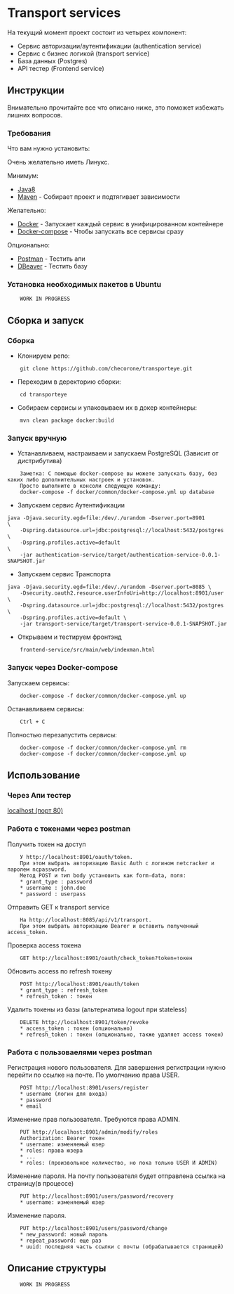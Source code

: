 # Transport services 

На текущий момент проект состоит из четырех компонент:
* Сервис авторизации/аутентификации (authentication service)
* Сервис с бизнес логикой (transport service)
* База данных (Postgres)
* API тестер (Frontend service)

## Инструкции

Внимательно прочитайте все что описано ниже, это поможет избежать лишних вопросов.

### Требования

Что вам нужно установить:

Очень желательно иметь Линукс.

Минимум:
* [Java8](https://java.com/ru/download/)
* [Maven](https://maven.apache.org/) - Собирает проект и подтягивает зависимости

Желательно:
* [Docker](https://www.docker.com/) - Запускает каждый сервис в унифицированном контейнере 
* [Docker-compose](https://docs.docker.com/compose/install/) - Чтобы запускать все сервисы сразу

Опционально:
* [Postman](https://www.getpostman.com/) - Тестить апи
* [DBeaver](https://dbeaver.io/) - Тестить базу

### Установка необходимых пакетов в Ubuntu

```
    WORK IN PROGRESS
```

## Сборка и запуск

### Сборка

+ Клонируем репо:
```
    git clone https://github.com/checorone/transporteye.git
```

+ Переходим в деректорию сборки:
```
    cd transporteye
```

+ Собираем сервисы и упаковываем их в докер контейнеры:
```
    mvn clean package docker:build
```
### Запуск вручную

+ Устанавливаем, настраиваем и запускаем PostgreSQL (Зависит от дистрибутива)
    
```
    Заметка: С помощью docker-compose вы можете запускать базу, без каких либо дополнительных настроек и установок. 
    Просто выполните в консоли следующую команду:
    docker-compose -f docker/common/docker-compose.yml up database
```
    
+ Запускаем сервис Аутентификации
```
java -Djava.security.egd=file:/dev/./urandom -Dserver.port=8901         \ 
    -Dspring.datasource.url=jdbc:postgresql://localhost:5432/postgres   \
    -Dspring.profiles.active=default                                    \
    -jar authentication-service/target/authentication-service-0.0.1-SNAPSHOT.jar
```
+ Запускаем сервис Транспорта
```
java -Djava.security.egd=file:/dev/./urandom -Dserver.port=8085 \
    -Dsecurity.oauth2.resource.userInfoUri=http://localhost:8901/user \
    -Dspring.datasource.url=jdbc:postgresql://localhost:5432/postgres \
    -Dspring.profiles.active=default \
    -jar transport-service/target/transport-service-0.0.1-SNAPSHOT.jar
```
+ Открываем и тестируем фронтэнд
```
    frontend-service/src/main/web/indexman.html
```

### Запуск через Docker-compose

Запускаем сервисы:

```
    docker-compose -f docker/common/docker-compose.yml up
```

Останавливаем сервисы:

```
    Ctrl + C
```

Полностью перезапустить сервисы:

```
    docker-compose -f docker/common/docker-compose.yml rm
    docker-compose -f docker/common/docker-compose.yml up
```

## Использование

### Через Апи тестер

[localhost (порт 80)](http://localhost)

### Работа с токенами через postman
Получить токен на доступ
```
    У http://localhost:8901/oauth/token. 
    При этом выбрать авторизацию Basic Auth c логином netcracker и паролем ncpassword. 
    Метод POST и тип body установить как form-data, поля:
    * grant_type : password
    * username : john.doe
    * password : userpass
```

Отправить GET к transport service
```
    На http://localhost:8085/api/v1/transport. 
    При этом выбрать авторизацию Bearer и вставить полученный access_token.
```

Проверка access токена
```
    GET http://localhost:8901/oauth/check_token?token=токен
```

Обновить access по refresh токену
```
    POST http://localhost:8901/oauth/token
    * grant_type : refresh_token
    * refresh_token : токен
```

 Удалить токены из базы (альтернатива logout при stateless)
```
    DELETE http://localhost:8901/token/revoke
    * access_token : токен (опционально)
    * refresh_token : токен (опционально, также удаляет access токен)
```

### Работа с пользоваелями через postman
Регистрация нового пользователя. Для завершения регистрации нужно перейти по ссылке на почте. По умолчанию права USER.
```
    POST http://localhost:8901/users/register
    * username (логин для входа)
    * password 
    * email
```
Изменение прав пользователя. Требуются права ADMIN.
```
    PUT http://localhost:8901/admin/modify/roles
    Authorization: Bearer токен
    * username: изменяемый юзер
    * roles: права юзера 
    * ...
    * roles: (произвольное количество, но пока только USER И ADMIN)
```
Изменение пароля. На почту пользователя будет отправлена ссылка на страницу(в процессе)
```
    PUT http://localhost:8901/users/password/recovery
    * username: изменяемый юзер
```
Изменение пароля. 
```
    PUT http://localhost:8901/users/password/change
    * new_password: новый пароль
    * repeat_password: еще раз
    * uuid: последняя часть ссылки с почты (обрабатывается страницей)
```

## Описание структуры

```
    WORK IN PROGRESS
```
